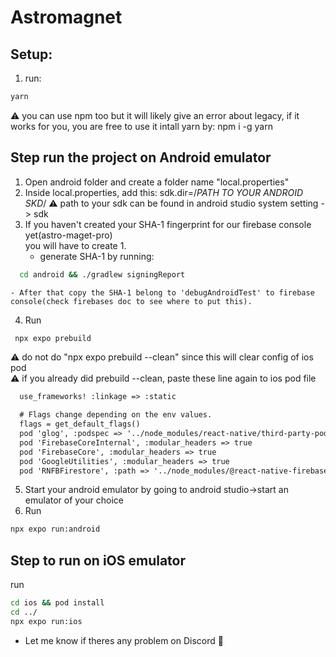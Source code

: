 # Astromagnet
## Setup: 
1. run: 
```bat
yarn
``` 
⚠ you can use npm too but it will likely give an error about legacy, if it works for you, you are free to use it
intall yarn by: npm i -g yarn
## Step run the project on Android emulator
1. Open android folder and create a folder name "local.properties"
2. Inside local.properties, add this: sdk.dir=/*PATH TO YOUR ANDROID SKD*/
⚠ path to your sdk can be found in android studio system setting -> sdk 
3. If you haven't created your SHA-1 fingerprint for our firebase console yet(astro-maget-pro)<br/>
you will have to create 1.
    - generate SHA-1 by running: 
  ```bat
    cd android && ./gradlew signingReport
  ``` 
    - After that copy the SHA-1 belong to 'debugAndroidTest' to firebase console(check firebases doc to see where to put this).  
4. Run 
```bat
 npx expo prebuild
```
⚠ do not do "npx expo prebuild --clean" since this will clear config of ios pod <br/>
⚠ if you already did prebuild --clean, paste these line again to ios pod file
```txt
  use_frameworks! :linkage => :static

  # Flags change depending on the env values.
  flags = get_default_flags()
  pod 'glog', :podspec => '../node_modules/react-native/third-party-podspecs/glog.podspec', :modular_headers => false
  pod 'FirebaseCoreInternal', :modular_headers => true
  pod 'FirebaseCore', :modular_headers => true
  pod 'GoogleUtilities', :modular_headers => true
  pod 'RNFBFirestore', :path => '../node_modules/@react-native-firebase/firestore', :modular_headers => true
```
5. Start your android emulator by going to android studio->start an emulator of your choice
6. Run
```bat
npx expo run:android
```
## Step to run on iOS emulator
run
```bat
cd ios && pod install
cd ../
npx expo run:ios
```

- Let me know if theres any problem on Discord 🦊 